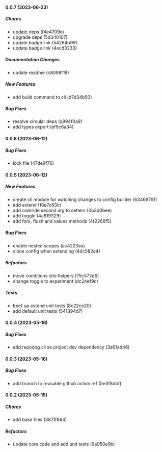 #### 0.0.7 (2023-06-23)

##### Chores

*  update deps (f4e4709e)
*  upgrade deps (5d340107)
*  update badge link (54264b99)
*  update badge link (4ecd3233)

##### Documentation Changes

*  update readme (c8098f18)

##### New Features

*  add build command to cli (d7d34b50)

##### Bug Fixes

*  resolve circular deps (d994f0a9)
*  add types export (ef9c6a34)

#### 0.0.6 (2023-06-12)

##### Bug Fixes

*  lock file (47de9f76)

#### 0.0.5 (2023-06-12)

##### New Features

*  create cli module for watching changes to config builder (63469791)
*  add extend (16e7c83c)
*  add override second arg to setters (0b3d0bee)
*  add toggle (4a819329)
*  add fork, flush and values methods (4f2266f5)

##### Bug Fixes

*  enable nested scopes (ac4223ea)
*  clone config when extending (4dc582e4)

##### Refactors

*  move conditions into helpers (75c572e6)
*  change toggle to experiment (dc24ef9c)

##### Tests

*  beef up extend unit tests (8c22ce20)
*  add default unit tests (541894d7)

#### 0.0.4 (2023-05-16)

##### Bug Fixes

*  add repodog cli as project dev dependency (3a61ad46)

#### 0.0.3 (2023-05-16)

##### Bug Fixes

*  add branch to reusable github action ref (5e3f8dbf)

#### 0.0.2 (2023-05-15)

##### Chores

*  add base files (3871f864)

##### Refactors

*  update core code and add unit tests (9a950e9b)

